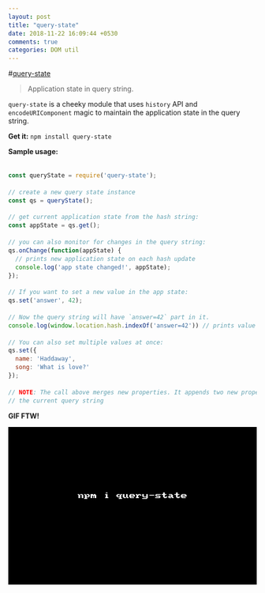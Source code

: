 ```yaml
---
layout: post
title: "query-state"
date: 2018-11-22 16:09:44 +0530
comments: true
categories: DOM util
---
```


#[query-state](https://www.npmjs.com/package/query-state)
> Application state in query string.

`query-state` is a cheeky module that uses `history` API and `encodeURIComponent` magic to maintain the application state in the query string.


__Get it:__ `npm install query-state`

__Sample usage:__

```js

const queryState = require('query-state');

// create a new query state instance
const qs = queryState();

// get current application state from the hash string:
const appState = qs.get();

// you can also monitor for changes in the query string:
qs.onChange(function(appState) {
  // prints new application state on each hash update
  console.log('app state changed!', appState);
});

// If you want to set a new value in the app state:
qs.set('answer', 42);

// Now the query string will have `answer=42` part in it.
console.log(window.location.hash.indexOf('answer=42')) // prints value > 0.

// You can also set multiple values at once:
qs.set({
  name: 'Haddaway',
  song: 'What is love?'
});

// NOTE: The call above merges new properties. It appends two new properties to 
// the current query string

```

__GIF FTW!__

![query-state](/images/query-state/query-state.gif)